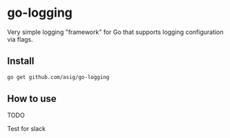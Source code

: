 # go-logging
Very simple logging "framework" for Go that supports logging configuration via flags.


## Install
```bash
go get github.com/asig/go-logging
```

## How to use
TODO 

Test for slack
